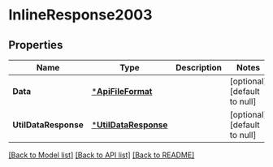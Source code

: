 # InlineResponse2003

## Properties
Name | Type | Description | Notes
------------ | ------------- | ------------- | -------------
**Data** | [***ApiFileFormat**](api.FileFormat.md) |  | [optional] [default to null]
**UtilDataResponse** | [***UtilDataResponse**](util.DataResponse.md) |  | [optional] [default to null]

[[Back to Model list]](../README.md#documentation-for-models) [[Back to API list]](../README.md#documentation-for-api-endpoints) [[Back to README]](../README.md)


